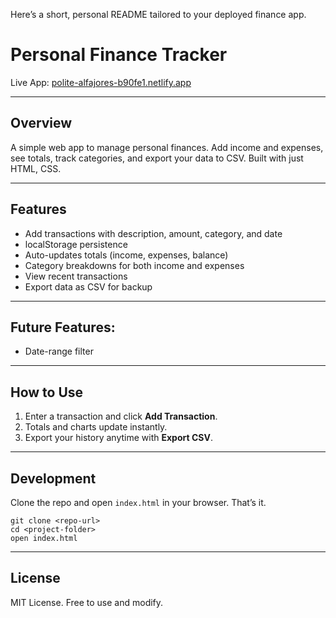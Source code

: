 Here’s a short, personal README tailored to your deployed finance app.

# Personal Finance Tracker

Live App: [polite-alfajores-b90fe1.netlify.app](https://polite-alfajores-b90fe1.netlify.app)

---

## Overview

A simple web app to manage personal finances. Add income and expenses, see totals, track categories, and export your data to CSV. Built with just HTML, CSS.

---

## Features

- Add transactions with description, amount, category, and date
- localStorage persistence
- Auto-updates totals (income, expenses, balance)
- Category breakdowns for both income and expenses
- View recent transactions
- Export data as CSV for backup

---

## Future Features:

- Date-range filter

---

## How to Use

1. Enter a transaction and click **Add Transaction**.
2. Totals and charts update instantly.
3. Export your history anytime with **Export CSV**.

---

## Development

Clone the repo and open `index.html` in your browser. That’s it.

```
git clone <repo-url>
cd <project-folder>
open index.html
```

---

## License

MIT License. Free to use and modify.

